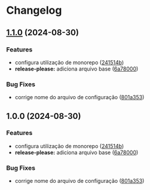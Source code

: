 # Changelog

## [1.1.0](https://github.com/renebentes/release-please/compare/v1.0.0...v1.1.0) (2024-08-30)


### Features

* configura utilização de monorepo ([241514b](https://github.com/renebentes/release-please/commit/241514b8f0589adc96e1e6cf9d86287194b5883f))
* **release-please:** adiciona arquivo base ([6a78000](https://github.com/renebentes/release-please/commit/6a78000e8f043e72ad0c3cf4cdf529f464332ba3))


### Bug Fixes

* corrige nome do arquivo de configuração ([801a353](https://github.com/renebentes/release-please/commit/801a353cf41836dc781510c9bf3193eb1060e8d1))

## 1.0.0 (2024-08-30)


### Features

* configura utilização de monorepo ([241514b](https://github.com/renebentes/release-please/commit/241514b8f0589adc96e1e6cf9d86287194b5883f))
* **release-please:** adiciona arquivo base ([6a78000](https://github.com/renebentes/release-please/commit/6a78000e8f043e72ad0c3cf4cdf529f464332ba3))


### Bug Fixes

* corrige nome do arquivo de configuração ([801a353](https://github.com/renebentes/release-please/commit/801a353cf41836dc781510c9bf3193eb1060e8d1))

